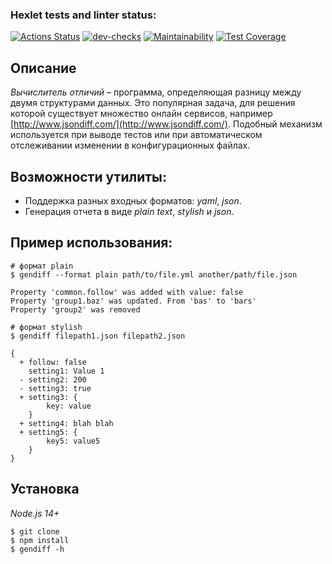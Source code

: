 ### Hexlet tests and linter status:
[![Actions Status](https://github.com/mgrrtt/frontend-project-lvl2/workflows/hexlet-check/badge.svg)](https://github.com/mgrrtt/frontend-project-lvl2/actions)
[![dev-checks](https://github.com/mgrrtt/frontend-project-lvl2/actions/workflows/dev-checks.yml/badge.svg)](https://github.com/mgrrtt/frontend-project-lvl2/actions/workflows/dev-checks.yml)
[![Maintainability](https://api.codeclimate.com/v1/badges/c12fa94b98cc4ba09169/maintainability)](https://codeclimate.com/github/mgrrtt/frontend-project-lvl2/maintainability)
[![Test Coverage](https://api.codeclimate.com/v1/badges/c12fa94b98cc4ba09169/test_coverage)](https://codeclimate.com/github/mgrrtt/frontend-project-lvl2/test_coverage)

## Описание

*Вычислитель отличий* – программа, определяющая разницу между двумя структурами данных. Это популярная задача, для решения которой существует множество онлайн сервисов, например [http://www.jsondiff.com/](http://www.jsondiff.com/). Подобный механизм используется при выводе тестов или при автоматическом отслеживании изменении в конфигурационных файлах.

## Возможности утилиты:

- Поддержка разных входных форматов: *yaml*, *json*.
- Генерация отчета в виде *plain text*, *stylish* и *json*.

## Пример использования:

```
# формат plain
$ gendiff --format plain path/to/file.yml another/path/file.json

Property 'common.follow' was added with value: false
Property 'group1.baz' was updated. From 'bas' to 'bars'
Property 'group2' was removed

# формат stylish
$ gendiff filepath1.json filepath2.json

{
  + follow: false
    setting1: Value 1
  - setting2: 200
  - setting3: true
  + setting3: {
        key: value
    }
  + setting4: blah blah
  + setting5: {
        key5: value5
    }
}
```

## Установка
*Node.js 14+*

```
$ git clone
$ npm install
$ gendiff -h
```
